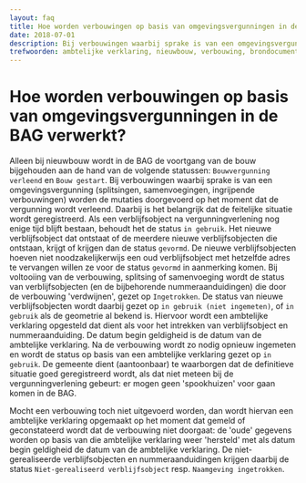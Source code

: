 ```yaml
---
layout: faq
title: Hoe worden verbouwingen op basis van omgevingsvergunningen in de BAG verwerkt?
date: 2018-07-01
description: Bij verbouwingen waarbij sprake is van een omgevingsvergunning worden de mutaties doorgevoerd op het moment dat de vergunning wordt verleend. Daarbij is het belangrijk dat de feitelijke situatie wordt geregistreerd.
trefwoorden: ambtelijke verklaring, nieuwbouw, verbouwing, brondocument, omgevingsvergunning
---
```


# Hoe worden verbouwingen op basis van omgevingsvergunningen in de BAG verwerkt?

Alleen bij nieuwbouw wordt in de BAG de voortgang van de bouw bijgehouden aan de hand van de volgende statussen: `Bouwvergunning verleend` en `Bouw gestart`. Bij verbouwingen waarbij sprake is van een omgevingsvergunning (splitsingen, samenvoegingen, ingrijpende verbouwingen) worden de mutaties doorgevoerd op het moment dat de vergunning wordt verleend. Daarbij is het belangrijk dat de feitelijke situatie wordt geregistreerd. Als een verblijfsobject na vergunningverlening nog enige tijd blijft bestaan, behoudt het de status `in gebruik`. Het nieuwe verblijfsobject dat ontstaat of de meerdere nieuwe verblijfsobjecten die ontstaan, krijgt of krijgen dan de status `gevormd`. De nieuwe verblijfsobjecten hoeven niet noodzakelijkerwijs een oud verblijfsobject met hetzelfde adres te vervangen willen ze voor de status `gevormd` in aanmerking komen. Bij voltooiing van de verbouwing, splitsing of samenvoeging wordt de status van verblijfsobjecten (en de bijbehorende nummeraanduidingen) die door de verbouwing 'verdwijnen', gezet op `Ingetrokken`. De status van nieuwe verblijfsobjecten wordt daarbij gezet op `in gebruik (niet ingemeten)`, of `in gebruik` als de geometrie al bekend is. Hiervoor wordt een ambtelijke verklaring opgesteld dat dient als voor het intrekken van verblijfsobject en nummeraanduiding. De datum begin geldigheid is de datum van de ambtelijke verklaring. Na de verbouwing wordt zo nodig opnieuw ingemeten en wordt de status op basis van een ambtelijke verklaring gezet op `in gebruik`. De gemeente dient (aantoonbaar) te waarborgen dat de definitieve situatie goed geregistreerd wordt, als dat niet meteen bij de vergunningverlening gebeurt: er mogen geen 'spookhuizen' voor gaan komen in de BAG.

Mocht een verbouwing toch niet uitgevoerd worden, dan wordt hiervan een ambtelijke verklaring opgemaakt op het moment dat gemeld of geconstateerd wordt dat de verbouwing niet doorgaat: de 'oude' gegevens worden op basis van die ambtelijke verklaring weer 'hersteld' met als datum begin geldigheid de datum van de ambtelijke verklaring. De niet-gerealiseerde verblijfsobjecten en nummeraanduidingen krijgen daarbij de status `Niet-gerealiseerd verblijfsobject` resp. `Naamgeving ingetrokken`.
